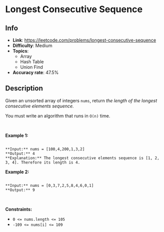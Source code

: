# Longest Consecutive Sequence

## Info  
- **Link**: https://leetcode.com/problems/longest-consecutive-sequence
- **Difficulty**: Medium  
- **Topics**:   
    - Array
    - Hash Table
    - Union Find
- **Accuracy rate**: 47.5%  

## Description  
    
Given an unsorted array of integers `nums`, return *the length of the longest consecutive elements sequence.*


You must write an algorithm that runs in `O(n)` time.


 


**Example 1:**



```

**Input:** nums = [100,4,200,1,3,2]
**Output:** 4
**Explanation:** The longest consecutive elements sequence is [1, 2, 3, 4]. Therefore its length is 4.

```

**Example 2:**



```

**Input:** nums = [0,3,7,2,5,8,4,6,0,1]
**Output:** 9

```

 


**Constraints:**


* `0 <= nums.length <= 105`
* `-109 <= nums[i] <= 109`


  
    